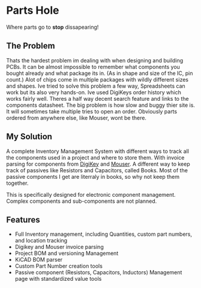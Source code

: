 # Parts Hole

Where parts go to **stop** dissapearing! 

## The Problem

Thats the hardest problem im dealing with when designing and building PCBs. It can be almost impossible to remember what components you bought already and what package its in. (As in shape and size of the IC, pin count.) Alot of chips come in multiple packages with wildly different sizes and shapes. Ive tried to solve this problem a few way, Spreadsheets can work but its also very hands-on. Ive used DigiKeys order history which works fairly well. Theres a half way decent search feature and links to the components datasheet. The big problem is how slow and buggy thier site is. It will sometimes take multiple tries to open an order. Obviously parts ordered from anywhere else, like Mouser, wont be there.

## My Solution

A complete Inventory Management System with different ways to track all the components used in a project and where to store them. With invoice parsing for components from [DigiKey](https://www.digikey.com/MyDigiKey) and [Mouser](https://www.mouser.com/MyMouser/AccountSummary.aspx). A different way to keep track of passives like Resistors and Capacitors, called Books. Most of the passive components I get are literraly in books, so why not keep them together.

This is specifically designed for electronic component management. Complex components and sub-components are not planned.

## Features

- Full Inventory management, including Quantities, custom part numbers, and location tracking
- Digikey and Mouser invoice parsing
- Project BOM and versioning Management
- KiCAD BOM parser
- Custom Part Number creation tools
- Passive component (Resistors, Capacitors, Inductors) Management page with standardized value tools